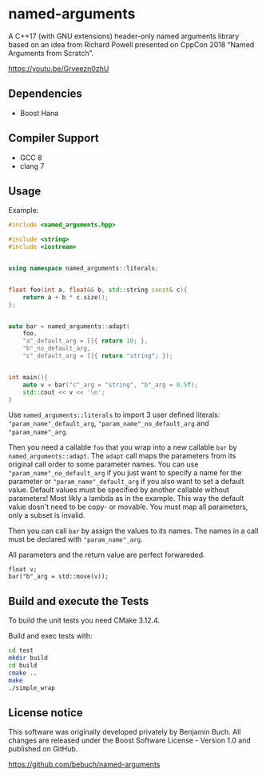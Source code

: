 # named-arguments

A C++17 (with GNU extensions) header-only named arguments library based on an idea from Richard Powell presented on CppCon 2018 “Named Arguments from Scratch”.

https://youtu.be/Grveezn0zhU

## Dependencies

- Boost Hana

## Compiler Support

- GCC 8
- clang 7

## Usage

Example:

```cpp
#include <named_arguments.hpp>

#include <string>
#include <iostream>


using namespace named_arguments::literals;


float foo(int a, float&& b, std::string const& c){
    return a + b * c.size();
};


auto bar = named_arguments::adapt(
    foo,
    "a"_default_arg = []{ return 10; },
    "b"_no_default_arg,
    "c"_default_arg = []{ return "string"; });


int main(){
    auto v = bar("c"_arg = "string", "b"_arg = 0.5f);
    std::cout << v << '\n';
}
```

Use `named_arguments::literals` to import 3 user defined literals: `"param_name"_default_arg`, `"param_name"_no_default_arg` and `"param_name"_arg`.

Then you need a callable `foo` that you wrap into a new callable `bar` by `named_arguments::adapt`. The `adapt` call maps the parameters from its original call order to some parameter names. You can use `"param_name"_no_default_arg` if you just want to specify a name for the parameter or `"param_name"_default_arg` if you also want to set a default value. Default values must be specified by another callable without parameters! Most likly a lambda as in the example. This way the default value dosn't need to be copy- or movable. You must map all parameters, only a subset is invalid.

Then you can call `bar` by assign the values to its names. The names in a call must be declared with `"param_name"_arg`.

All parameters and the return value are perfect forwareded.

```
float v;
bar("b"_arg = std::move(v));
```

## Build and execute the Tests

To build the unit tests you need CMake 3.12.4.

Build and exec tests with:

```bash
cd test
mkdir build
cd build
cmake ..
make
./simple_wrap
```

## License notice

This software was originally developed privately by Benjamin Buch. All changes are released under the Boost Software License - Version 1.0 and published on GitHub.

https://github.com/bebuch/named-arguments
